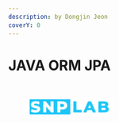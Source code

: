 ```yaml
---
description: by Dongjin Jeon
coverY: 0
---
```


# JAVA ORM JPA



<div>

<img src=".gitbook/assets/f45ff68a1.jpg" alt="">

 

<figure><img src=".gitbook/assets/logo.png" alt="" width="170"><figcaption></figcaption></figure>

</div>

